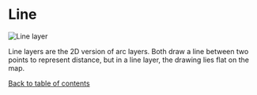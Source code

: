 # Line

![Line layer](https://d1a3f4spazzrp4.cloudfront.net/indranil-kepler.gl/documentation/image3.png 'Line layer')

Line layers are the 2D version of arc layers. Both draw a line between two points to represent distance, but in a line layer, the drawing lies flat on the map.

[Back to table of contents](../README.md)
